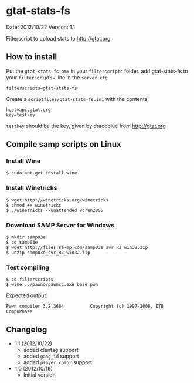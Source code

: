 gtat-stats-fs
=============

Date: 2012/10/22
Version: 1.1

Filterscript to upload stats to http://gtat.org

## How to install

Put the `gtat-stats-fs.amx` in your `filterscripts` folder.
add gtat-stats-fs to your `filterscripts=` line in the `server.cfg`

    filterscripts=gtat-stats-fs

Create a `scriptfiles/gtat-stats-fs.ini` with the contents:

    host=api.gtat.org
    key=testkey


`testkey` should be the key, given by dracoblue from <http://gtat.org>

## Compile samp scripts on Linux

### Install Wine

    $ sudo apt-get install wine

### Install Winetricks

    $ wget http://winetricks.org/winetricks
    $ chmod +x winetricks 
    $ ./winetricks --unattended vcrun2005

### Download SAMP Server for Windows

    $ mkdir samp03e
    $ cd samp03e
    $ wget http://files.sa-mp.com/samp03e_svr_R2_win32.zip
    $ unzip samp03e_svr_R2_win32.zip

### Test compiling

    $ cd filterscripts
    $ wine ../pawno/pawncc.exe base.pwn

Expected output:    

    Pawn compiler 3.2.3664          Copyright (c) 1997-2006, ITB CompuPhase


## Changelog

- 1.1 (2012/10/22)
    - added clantag support
    - added `gang_id` support
    - added `player color` support
- 1.0 (2012/10/19)
    - Initial version

